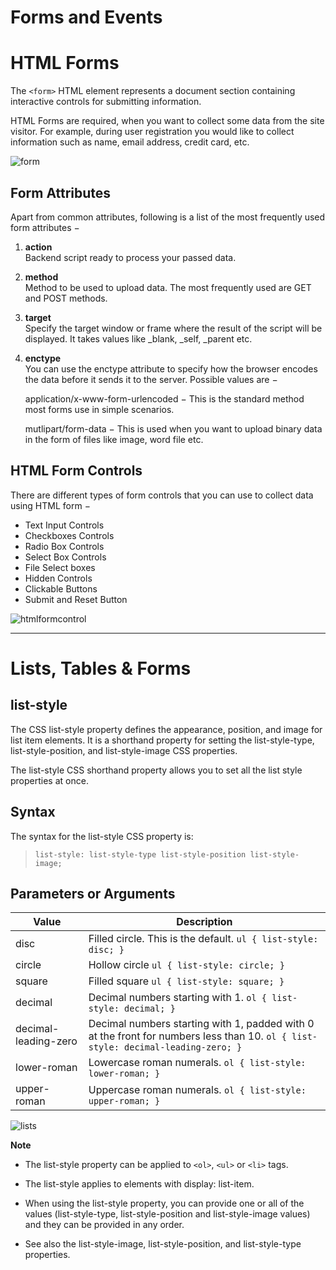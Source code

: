 # Forms and Events

# HTML Forms #  
The `<form>` HTML element represents a document section containing interactive controls for submitting information.  

HTML Forms are required, when you want to collect some data from the site visitor. For example, during user registration you would like to collect information such as name, email address, credit card, etc.  

![form](https://www.htmlgoodies.com/wp-content/uploads/2021/04/HTML-Form.png)  

## Form Attributes ##  

Apart from common attributes, following is a list of the most frequently used form attributes −

1. **action**  
    Backend script ready to process your passed data.  

2. **method**  
    Method to be used to upload data. The most frequently used are GET and POST methods.

3. **target**  
    Specify the target window or frame where the result of the script will be displayed. It takes values like _blank, _self, _parent etc.

4. **enctype**  
    You can use the enctype attribute to specify how the browser encodes the data before it sends it to the server. Possible values are −  

    application/x-www-form-urlencoded − This is the standard method most forms use in simple scenarios.  

    mutlipart/form-data − This is used when you want to upload binary data in the form of files like image, word file etc.  

## HTML Form Controls ##  

There are different types of form controls that you can use to collect data using HTML form −  

* Text Input Controls   
* Checkboxes Controls  
* Radio Box Controls  
* Select Box Controls  
* File Select boxes  
* Hidden Controls  
* Clickable Buttons  
* Submit and Reset Button  

![htmlformcontrol](https://cdn.educba.com/academy/wp-content/uploads/2019/07/HTML-Form-Controls.png)  

---

# Lists, Tables & Forms #

## list-style ##  

The CSS list-style property defines the appearance, position, and image for list item elements. It is a shorthand property for setting the list-style-type, list-style-position, and list-style-image CSS properties.

The list-style CSS shorthand property allows you to set all the list style properties at once.    

## Syntax ##  

The syntax for the list-style CSS property is:

>`list-style: list-style-type list-style-position list-style-image;
`  


## Parameters or Arguments ##   

|   Value   |  Description
|-----------|------------
|   disc    |Filled circle. This is the default. `ul { list-style: disc; }`
|   circle  |Hollow circle  `ul { list-style: circle; }`
|   square  |Filled square `ul { list-style: square; }`
|   decimal |Decimal numbers starting with 1. `ol { list-style: decimal; }`
|   decimal-leading-zero | Decimal numbers starting with 1, padded with 0 at the front for numbers less than 10. `ol { list-style: decimal-leading-zero; }`
| lower-roman  |Lowercase roman numerals. `ol { list-style: lower-roman; }`
|upper-roman| Uppercase roman numerals. `ol { list-style: upper-roman; }`  


![lists](https://i.ytimg.com/vi/CeJmtFatBuY/maxresdefault.jpg)



**Note**  

* The list-style property can be applied to `<ol>`, `<ul>` or `<li>` tags.  

* The list-style applies to elements with display: list-item.

* When using the list-style property, you can provide one or all of the values (list-style-type, list-style-position and list-style-image values) and they can be provided in any order.

* See also the list-style-image, list-style-position, and list-style-type properties.
